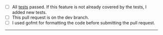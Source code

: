 - [ ] All [tests](https://github.com/jfrog/jfrog-client-go#tests) passed. If this feature is not already covered by the tests, I added new tests.
- [ ] This pull request is on the dev branch.
- [ ] I used gofmt for formatting the code before submitting the pull request.
-----